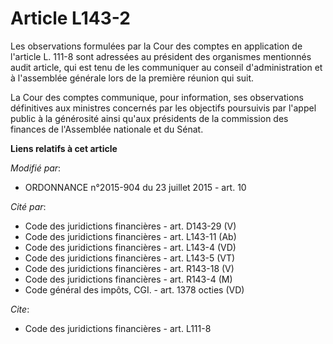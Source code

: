 # Article L143-2

Les observations formulées par la Cour des comptes en application de l'article L. 111-8 sont adressées au président des
organismes mentionnés audit article, qui est tenu de les communiquer au conseil d'administration et à l'assemblée générale
lors de la première réunion qui suit. 

La Cour des comptes communique, pour information, ses observations définitives aux ministres concernés par les objectifs
poursuivis par l'appel   public à la générosité ainsi qu'aux présidents de la commission des finances de l'Assemblée
nationale et du Sénat.

**Liens relatifs à cet article**

_Modifié par_:

  - ORDONNANCE n°2015-904 du 23 juillet 2015 - art. 10

_Cité par_:

  - Code des juridictions financières - art. D143-29 (V)
  - Code des juridictions financières - art. L143-11 (Ab)
  - Code des juridictions financières - art. L143-4 (VD)
  - Code des juridictions financières - art. L143-5 (VT)
  - Code des juridictions financières - art. R143-18 (V)
  - Code des juridictions financières - art. R143-4 (M)
  - Code général des impôts, CGI. - art. 1378 octies (VD)

_Cite_:

  - Code des juridictions financières - art. L111-8
